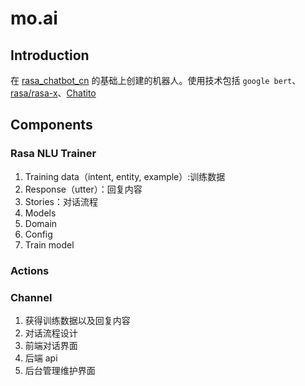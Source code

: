 # mo.ai

## Introduction
在 [rasa_chatbot_cn](https://github.com/GaoQ1/rasa_chatbot_cn) 的基础上创建的机器人。使用技术包括 `google bert`、[rasa/rasa-x](./docs/rasa.md)、[Chatito](https://rodrigopivi.github.io/Chatito/) 

## Components
### Rasa NLU Trainer
1. Training data（intent, entity, example）:训练数据
2. Response（utter）：回复内容
3. Stories：对话流程
4. Models
5. Domain
6. Config
7. Train model

### Actions

### Channel

1. 获得训练数据以及回复内容
2. 对话流程设计
3. 前端对话界面
4. 后端 api
5. 后台管理维护界面
